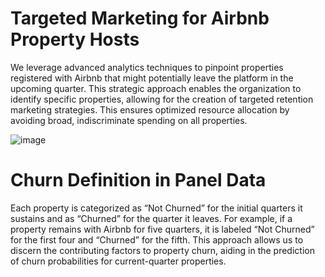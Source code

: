 # Targeted Marketing for Airbnb Property Hosts
We leverage advanced analytics techniques to pinpoint properties registered with Airbnb that might potentially leave the platform in the upcoming quarter. This strategic approach enables the organization to identify specific properties, allowing for the creation of targeted retention marketing strategies. This ensures optimized resource allocation by avoiding broad, indiscriminate spending on all properties.

![image](https://github.com/devallasaitej/Airbnb_Targeted_Marketing/assets/64268620/12fbb73e-3836-41cf-abd1-d573728e6b67)

# Churn Definition in Panel Data
Each property is categorized as “Not Churned” for the initial quarters it sustains and as “Churned” for the quarter it leaves. For example, if a property remains with Airbnb for five quarters, it is labeled “Not Churned” for the first four and “Churned” for the fifth. This approach allows us to discern the contributing factors to property churn, aiding in the prediction of churn probabilities for current-quarter properties.
